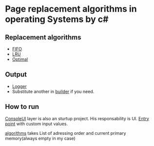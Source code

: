 # Page replacement algorithms in operating Systems by c#

## Replacement algorithms

- [FIFO](https://github.com/donl0/page-replacement-algorithms/blob/main/Application/Replacer/FIFOReplacer.cs)
- [LRU](https://github.com/donl0/page-replacement-algorithms/blob/main/Application/Replacer/LRUReplacer.cs)
- [Optimal](https://github.com/donl0/page-replacement-algorithms/blob/main/Application/Replacer/OptimalReplacer.cs)
  
## Output

- [Logger](https://github.com/donl0/page-replacement-algorithms/tree/main/ConsoleUI/Logger)
- Substitute another in [builder](https://github.com/donl0/page-replacement-algorithms/blob/main/ConsoleUI/Builder/AlgorithmBuilder.cs) if you need.

## How to run

[ConsoleUI](https://github.com/donl0/page-replacement-algorithms/tree/main/ConsoleUI) layer is also an sturtup project. His responsability is UI.
[Entry point](https://github.com/donl0/page-replacement-algorithms/blob/main/ConsoleUI/Program.cs) with custom input values.

[algorithms](https://github.com/donl0/page-replacement-algorithms/blob/main/Domain/Interfaces/Replacer/PageReplacer.cs) takes List of adressing order and current primary memory(always empty in my case)
